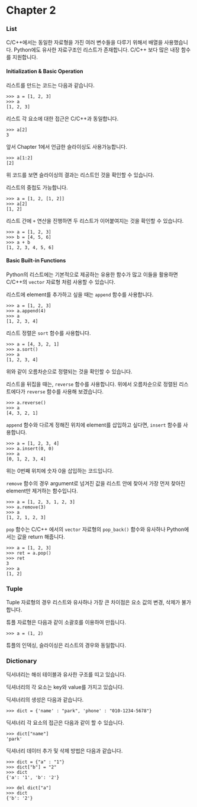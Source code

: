 Chapter 2
================

### List

C/C++에서는 동일한 자료형을 가진 여러 변수들을 다루기 위해서 배열을 사용했습니다. Python에도 유사한 자료구조인 리스트가 존재합니다. C/C++ 보다 많은 내장 함수를 지원합니다.

#### Initialization & Basic Operation

리스트를 만드는 코드는 다음과 같습니다.

    >>> a = [1, 2, 3]
    >>> a
    [1, 2, 3]

리스트 각 요소에 대한 접근은 C/C++과 동일합니다.

    >>> a[2]
    3

앞서 Chapter 1에서 언급한 슬라이싱도 사용가능합니다.

    >>> a[1:2]
    [2]

위 코드를 보면 슬라이싱의 결과는 리스트인 것을 확인할 수 있습니다.

리스트의 중첩도 가능합니다.

    >>> a = [1, 2, [1, 2]]
    >>> a[2]
    [1, 2]
    
리스트 간에 `+` 연산을 진행하면 두 리스트가 이어붙여지는 것을 확인할 수 있습니다.

    >>> a = [1, 2, 3]
    >>> b = [4, 5, 6]
    >>> a + b
    [1, 2, 3, 4, 5, 6]

#### Basic Built-in Functions

Python의 리스트에는 기본적으로 제공하는 유용한 함수가 많고 이들을 활용하면 C/C++의 `vector` 자료형 처럼 사용할 수 있습니다.

리스트에 element를 추가하고 싶을 때는 `append` 함수를 사용합니다.

    >>> a = [1, 2, 3]
    >>> a.append(4)
    >>> a
    [1, 2, 3, 4]

리스트 정렬은 `sort` 함수를 사용합니다.

    >>> a = [4, 3, 2, 1]
    >>> a.sort()
    >>> a
    [1, 2, 3, 4]
    
위와 같이 오름차순으로 정렬되는 것을 확인할 수 있습니다.

리스트을 뒤집을 때는, `reverse` 함수를 사용합니다. 위에서 오름차순으로 정렬된 리스트에다가 `reverse` 함수를 사용해 보겠습니다.

    >>> a.reverse()
    >>> a
    [4, 3, 2, 1]

`append` 함수와 다르게 정해진 위치에 element를 삽입하고 싶다면, `insert` 함수를 사용합니다.

    >>> a = [1, 2, 3, 4]
    >>> a.insert(0, 0)
    >>> a
    [0, 1, 2, 3, 4]

위는 0번째 위치에 숫자 0을 삽입하는 코드입니다.

`remove` 함수의 경우 argument로 넘겨진 값을 리스트 안에 찾아서 가장 먼저 찾아진 element만 제거하는 함수입니다.

    >>> a = [1, 2, 3, 1, 2, 3]
    >>> a.remove(3)
    >>> a
    [1, 2, 1, 2, 3]

`pop` 함수는 C/C++ 에서의 `vector` 자료형의 `pop_back()` 함수와 유사하나 Python에서는 값을 return 해줍니다.

    >>> a = [1, 2, 3]
    >>> ret = a.pop()
    >>> ret
    3
    >>> a
    [1, 2]

### Tuple

Tuple 자료형의 경우 리스트와 유사하나 가장 큰 차이점은 요소 값의 변경, 삭제가 불가합니다.

튜플 자료형은 다음과 같이 소괄호를  이용하여 만듭니다.

    >>> a = (1, 2)

튜플의 인덱싱, 슬라이싱은 리스트의 경우와 동일합니다.

### Dictionary

딕서녀리는 해쉬 테이블과 유사한 구조를 띠고 있습니다.

딕셔너리의 각 요소는 key와 value를 가지고 있습니다.

딕셔너리의 생성은 다음과 같습니다.

    >>> dict = {'name' : "park", 'phone' : "010-1234-5678"}

딕셔너리 각 요소의 접근은 다음과 같이 할 수 있습니다.

    >>> dict["name"]
    'park'

딕셔너리 데이터 추가 및 삭제 방법은 다음과 같습니다.

    >>> dict = {"a" : "1"}
    >>> dict["b"] = "2"
    >>> dict
    {'a': '1', 'b': '2'}

    >>> del dict["a"]
    >>> dict
    {'b': '2'}
